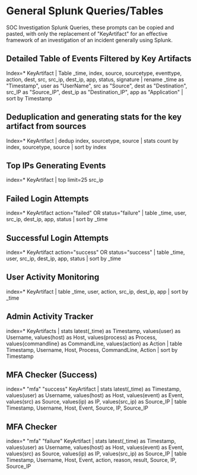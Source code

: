 # General Splunk Queries/Tables
SOC Investigation Splunk Queries, these prompts can be copied and pasted, with only the replacement of "KeyArtifact" for an effective framework of an investigation of an incident generally using Splunk.

## Detailed Table of Events Filtered by Key Artifacts
Index=* KeyArtifact
| Table _time, index, source, sourcetype, eventtype, action, dest, src, src_ip, dest_ip, app, status, signature
| rename _time as "Timestamp", user as "UserName", src as "Source", dest as "Destination", src_IP as "Source_IP", dest_ip as "Destination_IP", app as "Application"
| sort by Timestamp

## Deduplication and generating stats for the key artifact from sources
Index=* KeyArtifact
| dedup index, sourcetype, source
| stats count by index, sourcetype, source
| sort by index

##  Top IPs Generating Events
index=* KeyArtifact
| top limit=25 src_ip

## Failed Login Attempts
index=* KeyArtifact action="failed" OR status="failure"
| table _time, user, src_ip, dest_ip, app, status
| sort by _time

## Successful Login Attempts
index=* KeyArtifact action="success" OR status="success"
| table _time, user, src_ip, dest_ip, app, status
| sort by _time

## User Activity Monitoring
index=* KeyArtifact
| table _time, user, action, src_ip, dest_ip, app
| sort by _time

## Admin Activity Tracker
index=* KeyArtifacts
| stats latest(_time) as Timestamp, values(user) as Username, values(host) as Host, values(process) as Process, values{commandline} as CommandLine, values(action) as Action
| table Timestamp, Username, Host, Process, CommandLine, Action
| sort by Timestamp

## MFA Checker (Success)
index=* "mfa" "success" KeyArtifact
| stats latest(_time) as Timestamp, values(user) as Username, values(host) as Host, values(event) as Event, values(src) as Source, values(ip) as IP, values(src_ip) as Source_IP
| table Timestamp, Username, Host, Event, Source, IP, Source_IP

## MFA Checker
index=* "mfa" "failure" KeyArtifact
| stats latest(_time) as Timestamp, values(user) as Username, values(host) as Host, values(event) as Event, values(src) as Source, values(ip) as IP, values(src_ip) as Source_IP
| table Timestamp, Username, Host, Event, action, reason, result, Source, IP, Source_IP
